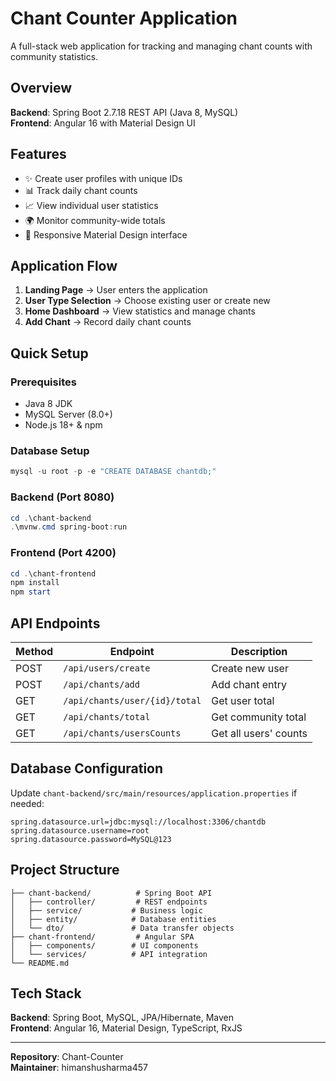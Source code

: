 # Chant Counter Application

A full-stack web application for tracking and managing chant counts with community statistics.

## Overview

**Backend**: Spring Boot 2.7.18 REST API (Java 8, MySQL)  
**Frontend**: Angular 16 with Material Design UI

## Features

- ✨ Create user profiles with unique IDs
- 📊 Track daily chant counts  
- 📈 View individual user statistics
- 🌍 Monitor community-wide totals
- 📱 Responsive Material Design interface

## Application Flow

1. **Landing Page** → User enters the application
2. **User Type Selection** → Choose existing user or create new
3. **Home Dashboard** → View statistics and manage chants
4. **Add Chant** → Record daily chant counts

## Quick Setup

### Prerequisites
- Java 8 JDK
- MySQL Server (8.0+)
- Node.js 18+ & npm

### Database Setup
```powershell
mysql -u root -p -e "CREATE DATABASE chantdb;"
```

### Backend (Port 8080)
```powershell
cd .\chant-backend
.\mvnw.cmd spring-boot:run
```

### Frontend (Port 4200)
```powershell
cd .\chant-frontend
npm install
npm start
```

## API Endpoints

| Method | Endpoint | Description |
|--------|----------|-------------|
| POST | `/api/users/create` | Create new user |
| POST | `/api/chants/add` | Add chant entry |
| GET | `/api/chants/user/{id}/total` | Get user total |
| GET | `/api/chants/total` | Get community total |
| GET | `/api/chants/usersCounts` | Get all users' counts |

## Database Configuration

Update `chant-backend/src/main/resources/application.properties` if needed:
```properties
spring.datasource.url=jdbc:mysql://localhost:3306/chantdb
spring.datasource.username=root
spring.datasource.password=MySQL@123
```

## Project Structure

```
├── chant-backend/          # Spring Boot API
│   ├── controller/         # REST endpoints
│   ├── service/           # Business logic
│   ├── entity/            # Database entities
│   └── dto/               # Data transfer objects
├── chant-frontend/         # Angular SPA
│   ├── components/        # UI components
│   └── services/          # API integration
└── README.md
```

## Tech Stack

**Backend**: Spring Boot, MySQL, JPA/Hibernate, Maven  
**Frontend**: Angular 16, Material Design, TypeScript, RxJS

---

**Repository**: Chant-Counter  
**Maintainer**: himanshusharma457
